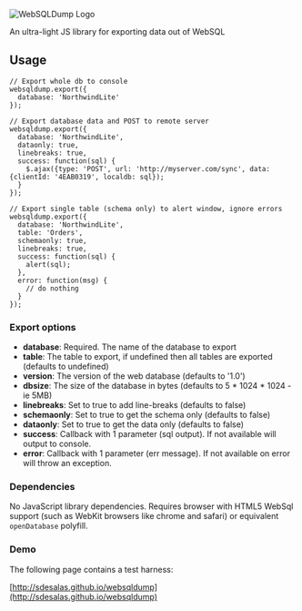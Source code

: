 ![WebSQLDump Logo](https://raw.githubusercontent.com/sdesalas/websqldump/master/img/logo.whitebg.420px.png)

An ultra-light JS library for exporting data out of WebSQL


## Usage

```
// Export whole db to console
websqldump.export({
  database: 'NorthwindLite'
});
```

```
// Export database data and POST to remote server
websqldump.export({
  database: 'NorthwindLite',
  dataonly: true,
  linebreaks: true,
  success: function(sql) {
    $.ajax({type: 'POST', url: 'http://myserver.com/sync', data: {clientId: '4EAB0319', localdb: sql});
  }
});
```

```
// Export single table (schema only) to alert window, ignore errors
websqldump.export({
  database: 'NorthwindLite',
  table: 'Orders',
  schemaonly: true,
  linebreaks: true,
  success: function(sql) {
    alert(sql); 
  },
  error: function(msg) {
    // do nothing
  }
});
```

### Export options

- **database**: Required. The name of the database to export
- **table**: The table to export, if undefined then all tables are exported (defaults to undefined)
- **version**: The version of the web database (defaults to '1.0')
- **dbsize**: The size of the database in bytes (defaults to 5 * 1024 * 1024 - ie 5MB)
- **linebreaks**: Set to true to add line-breaks (defaults to false)
- **schemaonly**: Set to true to get the schema only (defaults to false)
- **dataonly**: Set to true to get the data only (defaults to false)
- **success**: Callback with 1 parameter (sql output). If not available will output to console.
- **error**: Callback with 1 parameter (err message). If not available on error will throw an exception.

### Dependencies

No JavaScript library dependencies. Requires browser with HTML5 WebSql support (such as WebKit browsers like chrome and safari) or equivalent `openDatabase` polyfill. 

### Demo

The following page contains a test harness:

[http://sdesalas.github.io/websqldump](http://sdesalas.github.io/websqldump)

